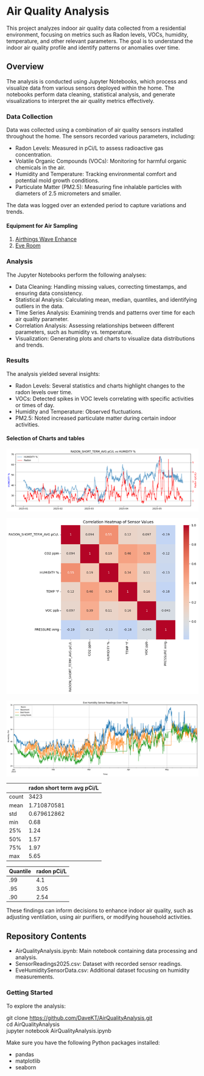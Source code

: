 # Air Quality Analysis

This project analyzes indoor air quality data collected from a residential environment, focusing on metrics such as Radon levels, VOCs, humidity, temperature, and other relevant parameters. The goal is to understand the indoor air quality profile and identify patterns or anomalies over time.

## Overview

The analysis is conducted using Jupyter Notebooks, which process and visualize data from various sensors deployed within the home. The notebooks perform data cleaning, statistical analysis, and generate visualizations to interpret the air quality metrics effectively.

### Data Collection

Data was collected using a combination of air quality sensors installed throughout the home. The sensors recorded various parameters, including:

* Radon Levels: Measured in pCi/L to assess radioactive gas concentration.
* Volatile Organic Compounds (VOCs): Monitoring for harmful organic chemicals in the air.
* Humidity and Temperature: Tracking environmental comfort and potential mold growth conditions.
* Particulate Matter (PM2.5): Measuring fine inhalable particles with diameters of 2.5 micrometers and smaller.

The data was logged over an extended period to capture variations and trends.

#### Equipment for Air Sampling 

1. [Airthings Wave Enhance](https://www.airthings.com/wave-enhance)
1. [Eve Room](https://www.evehome.com/en-us/eve-room)


### Analysis

The Jupyter Notebooks perform the following analyses:

* Data Cleaning: Handling missing values, correcting timestamps, and ensuring data consistency.
* Statistical Analysis: Calculating mean, median, quantiles, and identifying outliers in the data.
* Time Series Analysis: Examining trends and patterns over time for each air quality parameter.
* Correlation Analysis: Assessing relationships between different parameters, such as humidity vs. temperature.
* Visualization: Generating plots and charts to visualize data distributions and trends.

### Results

The analysis yielded several insights:

* Radon Levels: Several statistics and charts highlight changes to the radon levels over time.
* VOCs: Detected spikes in VOC levels correlating with specific activities or times of day.
* Humidity and Temperature: Observed fluctuations.
* PM2.5: Noted increased particulate matter during certain indoor activities.

#### Selection of Charts and tables

!["radon and humity chart"](images/RadonandHumidityLine.png)

!["correlation of environment features"](images/RadonCorr.png)

!["humidity levels on three separate floors in the same building plotted over time"](images/FloorHumity.png)

|       | radon short term avg pCi/L |
| ----- | -------------------------- |
| count | 3423                       |
| mean  | 1.710870581                |
| std   | 0.679612862                |
| min   | 0.68                       |
| 25%   | 1.24                       |
| 50%   | 1.57                       |
| 75%   | 1.97                       |
| max   | 5.65                       |

| Quantile | radon pCi/L |
| -------- | ----- |
| .99      | 4.1   |
| .95      | 3.05  |
| .90      | 2.54  |

These findings can inform decisions to enhance indoor air quality, such as adjusting ventilation, using air purifiers, or modifying household activities.

## Repository Contents

* AirQualityAnalysis.ipynb: Main notebook containing data processing and analysis.
* SensorReadings2025.csv: Dataset with recorded sensor readings.
* EveHumiditySensorData.csv: Additional dataset focusing on humidity measurements.

### Getting Started

To explore the analysis:

git clone https://github.com/DaveKT/AirQualityAnalysis.git </br>
cd AirQualityAnalysis </br>
jupyter notebook AirQualityAnalysis.ipynb </br>

Make sure you have the following Python packages installed:

* pandas
* matplotlib
* seaborn
